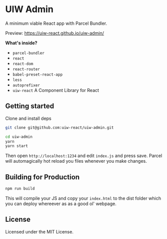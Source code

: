 UIW Admin
===

A minimum viable React app with Parcel Bundler.

Preview: https://uiw-react.github.io/uiw-admin/

**What's inside?**

* `parcel-bundler`
* `react`
* `react-dom`
* `react-router`
* `babel-preset-react-app`
* `less`
* `autoprefixer`
* `uiw-react` A Component Library for React

## Getting started

Clone and install deps

```bash
git clone git@github.com:uiw-react/uiw-admin.git

cd uiw-admin
yarn
yarn start
```

Then open `http://localhost:1234` and edit `index.js` and press save. Parcel will automagically hot reload you files whenever you make changes.

## Building for Production

```bash
npm run build
```

This will compile your JS and copy your `index.html` to the dist folder which you can deploy whereever as as a good ol' webpage.

## License

Licensed under the MIT License.